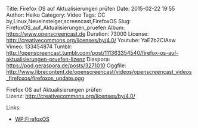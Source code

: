 Title: Firefox OS auf Aktualisierungen prüfen
Date: 2015-02-22 19:55
Author: Heiko
Category: Video
Tags: CC by,Linux,Neueinsteiger,screencast,FirefoxOS
Slug: FirefoxOS_auf_Aktualisierungen_pruefen
Album: https://www.openscreencast.de
Duration: 73000
License: http://creativecommons.org/licenses/by/4.0/
Youtube: YaE2b2CIAsw
Vimeo: 133454874
Tumblr: http://openscreencast.tumblr.com/post/111363354540/firefox-os-auf-aktualisierungen-pruefen-lizenz
Diaspora: https://pod.geraspora.de/posts/3271010
Oggfile: http://www.librecontent.de/openscreencast/videos/openscreencast_videos_firefoxos/firefoxos_update.ogg

Firefox OS auf Aktualisierungen prüfen  
Lizenz: <http://creativecommons.org/licenses/by/4.0/>  
  

Links:

  * [WP:FirefoxOS](http://de.wikipedia.org/wiki/Firefox_OS "Link zu wikipedia.org")

